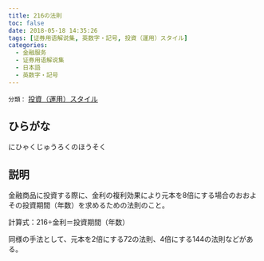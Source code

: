 ```yaml
---
title: 216の法則
toc: false
date: 2018-05-18 14:35:26
tags: [证券用语解说集, 英数字・記号, 投資（運用）スタイル]
categories:
  - 金融服务
  - 证券用语解说集
  - 日本語
  - 英数字・記号
---
```


`分類：` [投資（運用）スタイル](/tags/投資（運用）スタイル/)

## ひらがな

にひゃくじゅうろくのほうそく

## 説明

金融商品に投資する際に、金利の複利効果により元本を8倍にする場合のおおよその投資期間（年数）を求めるための法則のこと。

計算式：216÷金利＝投資期間（年数）

同様の手法として、元本を2倍にする72の法則、4倍にする144の法則などがある。
